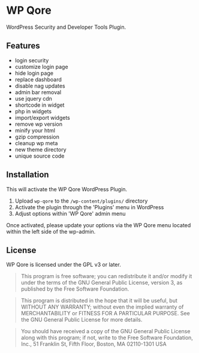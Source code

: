# WP Qore

WordPress Security and Developer Tools Plugin.

## Features

* login security
* customize login page
* hide login page
* replace dashboard
* disable nag updates
* admin bar removal
* use jquery cdn
* shortcode in widget
* php in widgets
* import/export widgets
* remove wp version
* minify your html
* gzip compression
* cleanup wp meta
* new theme directory
* unique source code

## Installation

This will activate the WP Qore WordPress Plugin.

1. Upload `wp-qore` to the `/wp-content/plugins/` directory
2. Activate the plugin through the 'Plugins' menu in WordPress
3. Adjust options within 'WP Qore' admin menu

Once activated, please update your options via the WP Qore menu located within the left side of the wp-admin.

## License

WP Qore is licensed under the GPL v3 or later.

> This program is free software; you can redistribute it and/or modify
it under the terms of the GNU General Public License, version 3, as
published by the Free Software Foundation.

> This program is distributed in the hope that it will be useful,
but WITHOUT ANY WARRANTY; without even the implied warranty of
MERCHANTABILITY or FITNESS FOR A PARTICULAR PURPOSE.  See the
GNU General Public License for more details.

> You should have received a copy of the GNU General Public License
along with this program; if not, write to the Free Software
Foundation, Inc., 51 Franklin St, Fifth Floor, Boston, MA  02110-1301  USA
